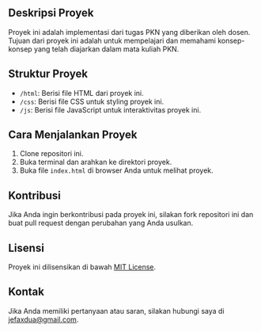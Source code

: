 ## Deskripsi Proyek
Proyek ini adalah implementasi dari tugas PKN yang diberikan oleh dosen. Tujuan dari proyek ini adalah untuk mempelajari dan memahami konsep-konsep yang telah diajarkan dalam mata kuliah PKN.

## Struktur Proyek
- `/html`: Berisi file HTML dari proyek ini.
- `/css`: Berisi file CSS untuk styling proyek ini.
- `/js`: Berisi file JavaScript untuk interaktivitas proyek ini.

## Cara Menjalankan Proyek
1. Clone repositori ini.
2. Buka terminal dan arahkan ke direktori proyek.
3. Buka file `index.html` di browser Anda untuk melihat proyek.

## Kontribusi
Jika Anda ingin berkontribusi pada proyek ini, silakan fork repositori ini dan buat pull request dengan perubahan yang Anda usulkan.

## Lisensi
Proyek ini dilisensikan di bawah [MIT License](LICENSE).

## Kontak
Jika Anda memiliki pertanyaan atau saran, silakan hubungi saya di [jefaxdua@gmail.com](mailto:jefaxdua@gmail.com).
